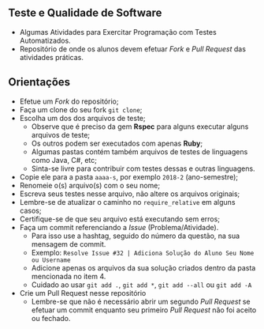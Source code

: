 ## Teste e Qualidade de Software

* Algumas Atividades para Exercitar Programação com Testes Automatizados.
* Repositório de onde os alunos devem efetuar *Fork* e *Pull Request* das atividades práticas.

## Orientações

- Efetue um *Fork* do repositório;
- Faça um clone do seu fork `git clone`;
- Escolha um dos dos arquivos de teste;
  - Observe que é preciso da gem **Rspec** para alguns executar alguns arquivos de teste;
  - Os outros podem ser executados com apenas **Ruby**;
  - Algumas pastas contém também arquivos de testes de linguagens como Java, C#, etc;
  - Sinta-se livre para contribuir com testes dessas e outras linguagens.
- Copie ele para a pasta `aaaa-s`, por exemplo `2018-2` (ano-semestre);
- Renomeie o(s) arquivo(s) com o seu nome;
- Escreva seus testes nesse arquivo, não altere os arquivos originais;
- Lembre-se de atualizar o caminho no `require_relative` em alguns casos;
- Certifique-se de que seu arquivo está executando sem erros;
- Faça um commit referenciando a *Issue* (Problema/Atividade).
  - Para isso use a hashtag, seguido do número da questão, na sua mensagem de commit.
  - Exemplo: `Resolve Issue #32 | Adiciona Solução do Aluno Seu Nome ou Username`
  - Adicione apenas os arquivos da sua solução criados dentro da pasta mencionada no item 4.
  - Cuidado ao usar `git add .`, `git add *`, `git add --all` ou `git add -A`
- Crie um Pull Request nesse repositório
  - Lembre-se que não é necessário abrir um segundo *Pull Request* se efetuar um commit enquanto seu primeiro *Pull Request* não foi aceito ou fechado.
